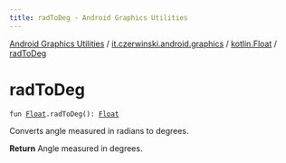 ```yaml
---
title: radToDeg - Android Graphics Utilities
---
```


[Android Graphics Utilities](../../index.html) / [it.czerwinski.android.graphics](../index.html) / [kotlin.Float](index.html) / [radToDeg](./rad-to-deg.html)

# radToDeg

`fun `[`Float`](https://kotlinlang.org/api/latest/jvm/stdlib/kotlin/-float/index.html)`.radToDeg(): `[`Float`](https://kotlinlang.org/api/latest/jvm/stdlib/kotlin/-float/index.html)

Converts angle measured in radians to degrees.

**Return**
Angle measured in degrees.

